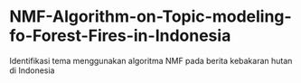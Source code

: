 # NMF-Algorithm-on-Topic-modeling-fo-Forest-Fires-in-Indonesia
Identifikasi tema menggunakan algoritma NMF pada berita kebakaran hutan di Indonesia
